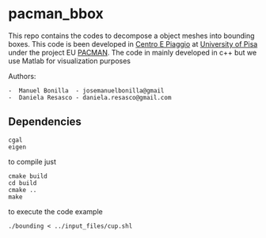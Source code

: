pacman_bbox
===========

This repo contains the codes to decompose a object meshes into bounding boxes.
This code is been developed in [Centro E Piaggio](http://www.centropiaggio.unipi.it/) at [University of Pisa](http://www.unipi.it/) under the project 
EU [PACMAN](http://www.pacman-project.eu/).
The code in mainly developed in c++ but we use Matlab for visualization purposes

Authors:

    -  Manuel Bonilla  - josemanuelbonilla@gmail
    -  Daniela Resasco - daniela.resasco@gmail.com

## Dependencies

    cgal
    eigen

to compile just

    cmake build
    cd build
    cmake ..
    make
  
to execute the code example

    ./bounding < ../input_files/cup.shl
  
